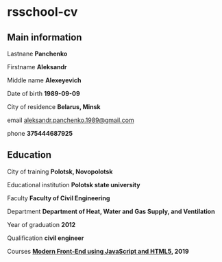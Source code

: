 # rsschool-cv

## Main information

Lastnane
**Panchenko**

Firstname
**Aleksandr**

Middle name
**Alexeyevich**

Date of birth
**1989-09-09**

City of residence
**Belarus, Minsk**

email
<aleksandr.panchenko.1989@gmail.com>

phone
**375444687925**

## Education

City of training
**Polotsk, Novopolotsk**

Educational institution
**Polotsk state university**

Faculty
**Faculty of Civil Engineering**

Department
**Department of Heat, Water and Gas Supply, and Ventilation**

Year of graduation
**2012**

Qualification
**civil engineer**

Courses
**[Modern Front-End using JavaScript and HTML5](<https://www.markdownguide.org>), 2019**
